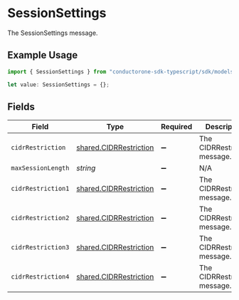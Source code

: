 # SessionSettings

The SessionSettings message.

## Example Usage

```typescript
import { SessionSettings } from "conductorone-sdk-typescript/sdk/models/shared";

let value: SessionSettings = {};
```

## Fields

| Field                                                                   | Type                                                                    | Required                                                                | Description                                                             |
| ----------------------------------------------------------------------- | ----------------------------------------------------------------------- | ----------------------------------------------------------------------- | ----------------------------------------------------------------------- |
| `cidrRestriction`                                                       | [shared.CIDRRestriction](../../../sdk/models/shared/cidrrestriction.md) | :heavy_minus_sign:                                                      | The CIDRRestriction message.                                            |
| `maxSessionLength`                                                      | *string*                                                                | :heavy_minus_sign:                                                      | N/A                                                                     |
| `cidrRestriction1`                                                      | [shared.CIDRRestriction](../../../sdk/models/shared/cidrrestriction.md) | :heavy_minus_sign:                                                      | The CIDRRestriction message.                                            |
| `cidrRestriction2`                                                      | [shared.CIDRRestriction](../../../sdk/models/shared/cidrrestriction.md) | :heavy_minus_sign:                                                      | The CIDRRestriction message.                                            |
| `cidrRestriction3`                                                      | [shared.CIDRRestriction](../../../sdk/models/shared/cidrrestriction.md) | :heavy_minus_sign:                                                      | The CIDRRestriction message.                                            |
| `cidrRestriction4`                                                      | [shared.CIDRRestriction](../../../sdk/models/shared/cidrrestriction.md) | :heavy_minus_sign:                                                      | The CIDRRestriction message.                                            |